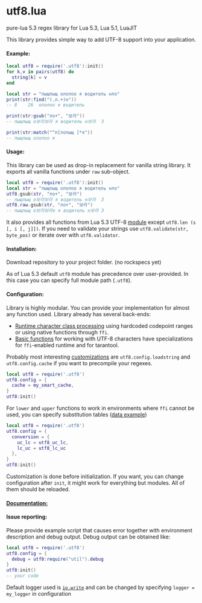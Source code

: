 # utf8.lua
pure-lua 5.3 regex library for Lua 5.3, Lua 5.1, LuaJIT

This library provides simple way to add UTF-8 support into your application.

#### Example:
```Lua
local utf8 = require('.utf8'):init()
for k,v in pairs(utf8) do
  string[k] = v
end

local str = "пыщпыщ ололоо я водитель нло"
print(str:find("(.л.+)н"))
-- 8	26	ололоо я водитель

print(str:gsub("ло+", "보라"))
-- пыщпыщ о보라보라 я водитель н보라	3

print(str:match("^п[лопыщ ]*я"))
-- пыщпыщ ололоо я
```

#### Usage:

This library can be used as drop-in replacement for vanilla string library. It exports all vanilla functions under `raw` sub-object.

```Lua
local utf8 = require('.utf8'):init()
local str = "пыщпыщ ололоо я водитель нло"
utf8.gsub(str, "ло+", "보라")
-- пыщпыщ о보라보라 я водитель н보라	3
utf8.raw.gsub(str, "ло+", "보라")
-- пыщпыщ о보라보라о я водитель н보라	3
```

It also provides all functions from Lua 5.3 UTF-8 [module](https://www.lua.org/manual/5.3/manual.html#6.5) except `utf8.len (s [, i [, j]])`. If you need to validate your strings use `utf8.validate(str, byte_pos)` or iterate over with `utf8.validator`.

#### Installation:

Download repository to your project folder. (no rockspecs yet)

As of Lua 5.3 default `utf8` module has precedence over user-provided. In this case you can specify full module path (`.utf8`).

#### Configuration:

Library is highly modular. You can provide your implementation for almost any function used. Library already has several back-ends:
- [Runtime character class processing](charclass/runtime/init.lua) using hardcoded codepoint ranges or using native functions through `ffi`.
- [Basic functions](primitives/init.lua) for working with UTF-8 characters have specializations for `ffi`-enabled runtime and for tarantool.

Probably most interesting [customizations](init.lua) are `utf8.config.loadstring` and `utf8.config.cache` if you want to precompile your regexes.

```Lua
local utf8 = require('.utf8')
utf8.config = {
  cache = my_smart_cache,
}
utf8:init()
```

For `lower` and `upper` functions to work in environments where `ffi` cannot be used, you can specify substitution tables ([data example](https://github.com/artemshein/luv/blob/master/utf8data.lua))

```Lua
local utf8 = require('.utf8')
utf8.config = {
  conversion = {
    uc_lc = utf8_uc_lc,
    lc_uc = utf8_lc_uc
  },
}
utf8:init()
```
Customization is done before initialization. If you want, you can change configuration after `init`, it might work for everything but modules. All of them should be reloaded.

#### [Documentation:](test/test.lua)

#### Issue reporting:

Please provide example script that causes error together with environment description and debug output. Debug output can be obtained like:
```Lua
local utf8 = require('.utf8')
utf8.config = {
  debug = utf8:require("util").debug
}
utf8:init()
-- your code
```
Default logger used is [`io.write`](https://www.lua.org/manual/5.3/manual.html#pdf-io.write) and can be changed by specifying `logger = my_logger` in configuration
